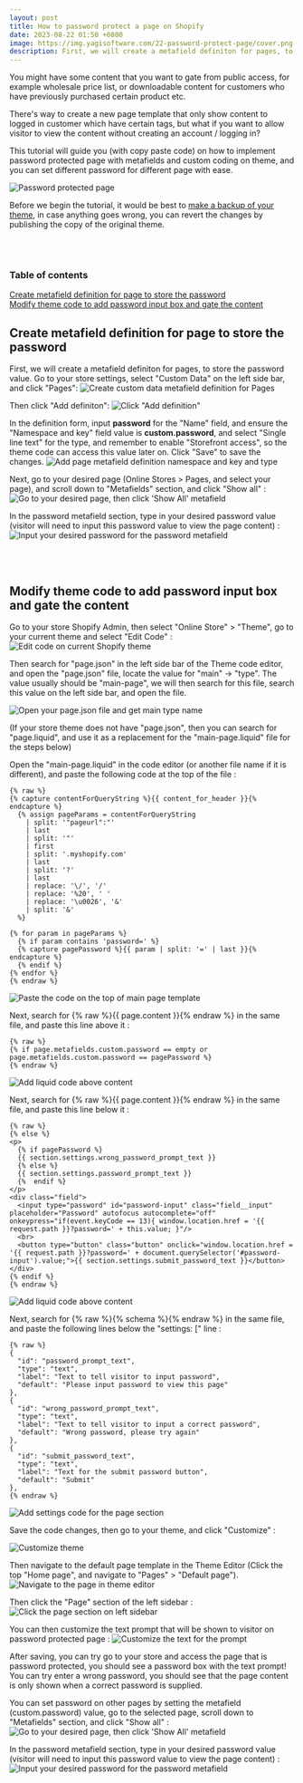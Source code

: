 ```yaml
---
layout: post
title: How to password protect a page on Shopify
date: 2023-08-22 01:50 +0800
image: https://img.yagisoftware.com/22-password-protect-page/cover.png
description: First, we will create a metafield definiton for pages, to store the password value. Go to your store settings, select "Custom Data" on the left side bar, and click "Pages"...
---
```


You might have some content that you want to gate from public access, for example wholesale price list, or downloadable content for customers who have previously purchased certain product etc.

There's way to create a new page template that only show content to logged in customer which have certain tags, but what if you want to allow visitor to view the content without creating an account / logging in?

This tutorial will guide you (with copy paste code) on how to implement password protected page with metafields and custom coding on theme, and you can set different password for different page with ease.

![Password protected page](https://img.yagisoftware.com/22-password-protect-page/password_demo.gif)

Before we begin the tutorial, it would be best to [make a backup of your theme](https://yagisoftware.com/articles/how-to-backup-your-shopify-theme), in case anything goes wrong, you can revert the changes by publishing the copy of the original theme.

<br><br>
### Table of contents
<a href="#create-metafield-definition-for-page-to-store-the-password">Create metafield definition for page to store the password</a>
<br>
<a href="#modify-theme-code-to-add-password-input-box-and-gate-the-content">Modify theme code to add password input box and gate the content</a>
<br>


## Create metafield definition for page to store the password

First, we will create a metafield definiton for pages, to store the password value. Go to your store settings, select "Custom Data" on the left side bar, and click "Pages":
![Create custom data metafield definition for Pages](https://img.yagisoftware.com/22-password-protect-page/1custom_data.png)

Then click "Add definiton":
![Click "Add definition"](https://img.yagisoftware.com/22-password-protect-page/2page_definition.png)

In the definition form, input **password** for the "Name" field, and ensure the "Namespace and key" field value is **custom.password**, and select "Single line text" for the type, and remember to enable "Storefront access", so the theme code can access this value later on. Click "Save" to save the changes.
![Add page metafield definition namespace and key and type](https://img.yagisoftware.com/22-password-protect-page/3page_type.png)

Next, go to your desired page (Online Stores > Pages, and select your page), and scroll down to "Metafields" section, and click "Show all" :
![Go to your desired page, then click 'Show All' metafield](https://img.yagisoftware.com/22-password-protect-page/4page_metafield.png)

In the password metafield section, type in your desired password value (visitor will need to input this password value to view the page content) : 
![Input your desired password for the password metafield](https://img.yagisoftware.com/22-password-protect-page/5page_set_password.png)

<br><br>

## Modify theme code to add password input box and gate the content

Go to your store Shopify Admin, then select "Online Store" > "Theme", go to your current theme and select "Edit Code" :
![Edit code on current Shopify theme](https://img.yagisoftware.com/16-only-show-product-certain-customer/3edit_code.png)

Then search for "page.json" in the left side bar of the Theme code editor, and open the "page.json" file, locate the value for "main" -> "type". The value usually should be "main-page", we will then search for this file, search this value on the left side bar, and open the file.

![Open your page.json file and get main type name](https://img.yagisoftware.com/22-password-protect-page/6page_json.png)

(If your store theme does not have "page.json", then you can search for "page.liquid", and use it as a replacement for the "main-page.liquid" file for the steps below)

Open the "main-page.liquid" in the code editor (or another file name if it is different), and paste the following code at the top of the file : 

```
{% raw %}
{% capture contentForQueryString %}{{ content_for_header }}{% endcapture %}
  {% assign pageParams = contentForQueryString
    | split: '"pageurl":"'
    | last
    | split: '"'
    | first
    | split: '.myshopify.com'
    | last
    | split: '?'
    | last
    | replace: '\/', '/'
    | replace: '%20', ' '
    | replace: '\u0026', '&'
    | split: '&'
  %}

{% for param in pageParams %}
  {% if param contains 'password=' %}
  {% capture pagePassword %}{{ param | split: '=' | last }}{% endcapture %}
  {% endif %}
{% endfor %}
{% endraw %}
```

![Paste the code on the top of main page template](https://img.yagisoftware.com/22-password-protect-page/7main_page_top.png)

Next, search for {% raw %}{{ page.content }}{% endraw %} in the same file, and paste this line above it :
```
{% raw %}
{% if page.metafields.custom.password == empty or page.metafields.custom.password == pagePassword %}
{% endraw %}
```
![Add liquid code above content](https://img.yagisoftware.com/22-password-protect-page/8content_above.png)


Next, search for {% raw %}{{ page.content }}{% endraw %} in the same file, and paste this line below it :
```
{% raw %}
{% else %}
<p>
  {% if pagePassword %}
  {{ section.settings.wrong_password_prompt_text }}
  {% else %}
  {{ section.settings.password_prompt_text }}
  {%  endif %}
</p>
<div class="field">
  <input type="password" id="password-input" class="field__input" placeholder="Password" autofocus autocomplete="off" onkeypress="if(event.keyCode == 13){ window.location.href = '{{ request.path }}?password=' + this.value; }"/>
  <br>
  <button type="button" class="button" onclick="window.location.href = '{{ request.path }}?password=' + document.querySelector('#password-input').value;">{{ section.settings.submit_password_text }}</button>
</div>
{% endif %}
{% endraw %}
```
![Add liquid code above content](https://img.yagisoftware.com/22-password-protect-page/8content_below.png)


Next, search for {% raw %}{% schema %}{% endraw %} in the same file, and paste the following lines below the "settings: [" line :
```
{% raw %}
{
  "id": "password_prompt_text",
  "type": "text",
  "label": "Text to tell visitor to input password",
  "default": "Please input password to view this page"
},
{
  "id": "wrong_password_prompt_text",
  "type": "text",
  "label": "Text to tell visitor to input a correct password",
  "default": "Wrong password, please try again"
},
{
  "id": "submit_password_text",
  "type": "text",
  "label": "Text for the submit password button",
  "default": "Submit"
},
{% endraw %}
```

![Add settings code for the page section](https://img.yagisoftware.com/22-password-protect-page/9settings.png)

Save the code changes, then go to your theme, and click "Customize" :

![Customize theme](https://img.yagisoftware.com/19-terms-checkbox/1customize_theme.png)

Then navigate to the default page template in the Theme Editor (Click the top "Home page", and navigate to "Pages" > "Default page").
![Navigate to the page in theme editor](https://img.yagisoftware.com/22-password-protect-page/10navigate_page.png)

Then click the "Page" section of the left sidebar : 
![Click the page section on left sidebar](https://img.yagisoftware.com/22-password-protect-page/11page_section.png)

You can then customize the text prompt that will be shown to visitor on password protected page :
![Customize the text for the prompt](https://img.yagisoftware.com/22-password-protect-page/12customize.png)


After saving, you can try go to your store and access the page that is password protected, you should see a password box with the text prompt! You can try enter a wrong password, you should see that the page content is only shown when a correct password is supplied.

You can set password on other pages by setting the metafield (custom.password) value, go to the selected page, scroll down to "Metafields" section, and click "Show all" :
![Go to your desired page, then click 'Show All' metafield](https://img.yagisoftware.com/22-password-protect-page/4page_metafield.png)

In the password metafield section, type in your desired password value (visitor will need to input this password value to view the page content) : 
![Input your desired password for the password metafield](https://img.yagisoftware.com/22-password-protect-page/5page_set_password.png)